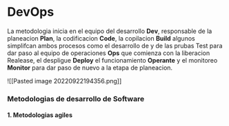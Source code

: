 # DevOps
La metodologia inicia en el equipo del desarrollo **Dev**, responsable
de la planeacion **Plan**, la codificacion **Code**, la copilacion
**Build** algunos simplifcan ambos procesos como el desarrollo de y de las prubas Test para dar paso al equipo de operaciones **Ops** que comienza con la liberacion Realease, el despligue **Deploy** el funcionamiento **Operante** y el monitoreo **Monitor** para dar paso de nuevo a la etapa de planeacion.


![[Pasted image 20220922194356.png]]



 ### Metodologias de desarrollo de Software
#### 1. Metodologias agiles

